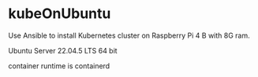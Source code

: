 # kubeOnUbuntu
Use Ansible to install Kubernetes cluster on Raspberry Pi 4 B with 8G ram.


Ubuntu Server 22.04.5 LTS 64 bit

container runtime is containerd
